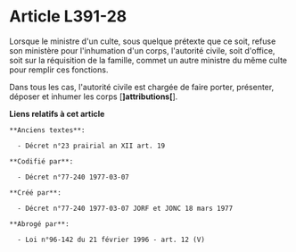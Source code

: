 # Article L391-28

Lorsque le ministre d'un culte, sous quelque prétexte que ce soit, refuse son ministère pour l'inhumation d'un corps,
l'autorité civile, soit d'office, soit sur la réquisition de la famille, commet un autre ministre du même culte pour remplir
ces fonctions. 

Dans tous les cas, l'autorité civile est chargée de faire porter, présenter, déposer et inhumer les corps
[**]attributions[**].

**Liens relatifs à cet article**

	**Anciens textes**:

	  - Décret n°23 prairial an XII art. 19

	**Codifié par**:

	  - Décret n°77-240 1977-03-07

	**Créé par**:

	  - Décret n°77-240 1977-03-07 JORF et JONC 18 mars 1977

	**Abrogé par**:

	  - Loi n°96-142 du 21 février 1996 - art. 12 (V)
